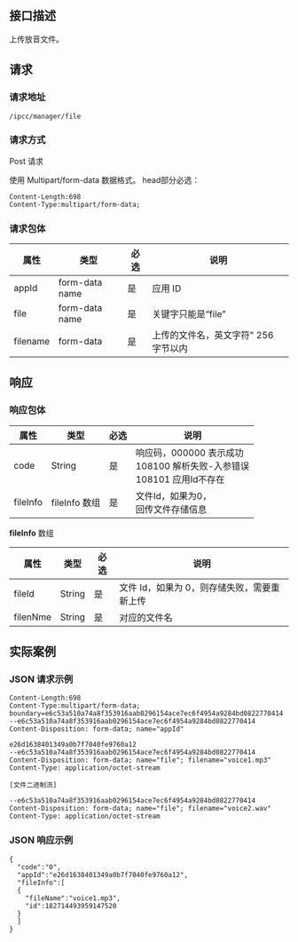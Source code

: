 ## 接口描述
上传放音文件。
## 请求
### 请求地址

```
/ipcc/manager/file
```

### 请求方式
Post 请求

使用 Multipart/form-data 数据格式。
head部分必选：
```
Content-Length:698
Content-Type:multipart/form-data;
```

### 请求包体

| 属性|	类型	|必选	|说明|
|-------|-------|-------|------|
| appId		|	form-data name	|是	|应用 ID|
| file		|	form-data name	|	是|	关键字只能是“file”|
| filename		|form-data 	|	是|	上传的文件名，英文字符" 256 字节以内 |



## 响应

### 响应包体

| 属性|	类型	|必选	|说明|
|----|-----|----|-----|
| code	|String|	是	|响应码，000000 表示成功<br>108100 解析失败-入参错误<br>108101 应用Id不存在|
| fileInfo	|fileInfo 数组|是|	文件Id，如果为0，<br>回传文件存储信息|

**fileInfo** 数组

| 属性|	类型	|必选	|说明|
|----|-----|----|-----|
| fileId	|String|	是	|文件 Id，如果为 0，则存储失败，需要重新上传|
| filenNme   |  String | 是  | 对应的文件名  |

## 实际案例
### JSON 请求示例

```
Content-Length:698
Content-Type:multipart/form-data; boundary=e6c53a510a74a8f353916aab0296154ace7ec6f4954a9284bd0822770414
--e6c53a510a74a8f353916aab0296154ace7ec6f4954a9284bd0822770414
Content-Disposition: form-data; name="appId"

e26d1638401349a0b7f7040fe9760a12
--e6c53a510a74a8f353916aab0296154ace7ec6f4954a9284bd0822770414
Content-Disposition: form-data; name="file"; filename="voice1.mp3"
Content-Type: application/octet-stream

[文件二进制流]

--e6c53a510a74a8f353916aab0296154ace7ec6f4954a9284bd0822770414
Content-Disposition: form-data; name="file"; filename="voice2.wav"
Content-Type: application/octet-stream

```

### JSON 响应示例

```
{
  "code":"0",
  "appId":"e26d1638401349a0b7f7040fe9760a12",
  "fileInfo":[
  {
    "fileName":"voice1.mp3",
    "id":182714493959147520
  }
  ]
}
```
